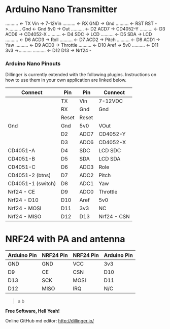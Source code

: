 # Arduino Nano Transmitter

.......... <- TX        Vin -> 7-12Vin
.......... <- RX        GND -> Gnd
.......... <- RST       RST ->..........
       Gnd <- Gnd       5v0 -> Out
.......... <- D2        ACD7 -> CD4052-Y
.......... <- D3   ACD6 -> CD4052-X
.......... <- D4    SDC -> LCD
.......... <- D5    SDA -> LCD
.......... <- D6   ACD3 -> Roll
.......... <- D7   ACD2 -> Pitch
.......... <- D8   ACD1 -> Yaw
.......... <- D9   ACD0 -> Throttle
.......... <- D10  Aref -> 5v0
.......... <- D11   3v3 ->..........
.......... <- D12   D13 -> Nrf24 - 

### Arduino Nano Pinouts

Dillinger is currently extended with the following plugins. Instructions on how to use them in your own application are linked below.

| Connect |  Pin  | Pin   | Connect |
| ----- | ------ | ------ | ------ |
|       | TX     | Vin   | 7-12VDC|
|       | RX     | Gnd   | Gnd    |
|       | Reset  | Reset |      |
| Gnd   | Gnd    | 5v0   | VOut     |
|       | D2     | ADC7  | CD4052-Y |
|       | D3     | ADC6  | CD4052-X |
| CD4051-A       | D4     | SDC   | LCD SDC  |
| CD4051-B       | D5     | SDA   | LCD SDA  |
| CD4051-C       | D6     | ADC3  | Role     |
| CD4051-2 (btns)| D7     | ADC2  | Pitch    |
| CD4051-1 (switch)| D8     | ADC1  | Yaw      |
| Nrf24 - CE     | D9     | ADC0  | Throttle |
| Nrf24 - D10    | D10    | Aref  | 5v0      |
| Nrf24 - MOSI   | D11    | 3v3   | NC       |
| Nrf24 - MISO   | D12    | D13   | Nrf24 - CSN  |

# NRF24 with PA and antenna
| Arduino Pin |  NRF24 Pin  | NRF24 Pin   | Arduino Pin |
| ----- | ------ | ------ | ------ |
| GND   | GND    | VCC    | 3v3    |
| D9    | CE     | CSN    | D10     |
| D13   | SCK    | MOSI   | D11    |
| D12   | MISO   | IRQ    | N/C    |



>  a
> b

**Free Software, Hell Yeah!**

Online GitHub md editor: http://dillinger.io/
   

